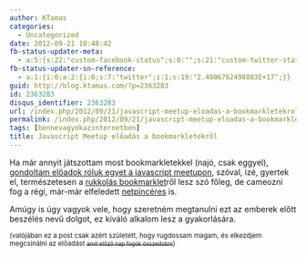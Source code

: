 ```yaml
---
author: KTamas
categories:
  - Uncategorized
date: 2012-09-21 10:48:42
fb-status-updater-meta:
  - a:5:{s:22:"custom-facebook-status";s:0:"";s:21:"custom-twitter-status";s:0:"";s:7:"fb-push";s:1:"1";s:7:"tw-push";s:1:"1";s:4:"push";s:1:"1";}
fb-status-updater-sn-reference:
  - a:1:{i:0;a:2:{i:0;s:7:"twitter";i:1;s:19:"2.4906762498883E+17";}}
guid: http://blog.ktamas.com/?p=2363283
id: 2363283
disqus_identifier: 2363283
url: /index.php/2012/09/21/javascript-meetup-eloadas-a-bookmarkletekrol/
permalink: /index.php/2012/09/21/javascript-meetup-eloadas-a-bookmarkletekrol/
tags: [bennevagyokazinternetben]
title: Javascript Meetup előadás a bookmarkletekről
---
```


Ha már annyit játszottam most bookmarkletekkel (najó, csak eggyel), [gondoltam előadok róluk egyet a javascript meetupon](http://www.meetup.com/budapest-js/events/82524862/), szóval, izé, gyertek el, természetesen a [rukkolás bookmarklet](http://blog.ktamas.com/index.php/rukkola-bookmarklet)ről lesz szó főleg, de cameozni fog a régi, már-már elfeledett [netpincéres](http://blog.ktamas.com/index.php/2010/02/19/hacking_netpincer/) is.

Amúgy is úgy vagyok vele, hogy szeretném megtanulni ezt az emberek előtt beszélés nevű dolgot, ez kiváló alkalom lesz a gyakorlására.

<small>(valójában ez a post csak azért született, hogy rugdossam magam, és elkezdjem megcsinálni az előadást <del datetime="2012-09-21T08:40:35+00:00"><small>amit előző nap fogok összedobni</small></del>)</small>
